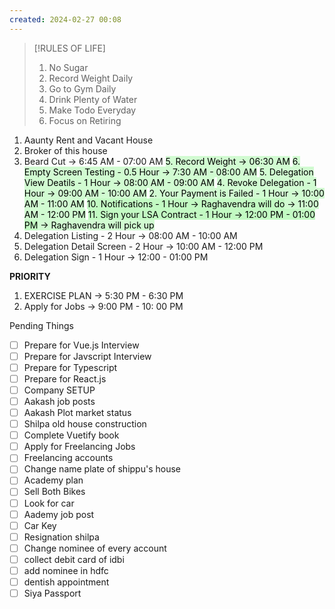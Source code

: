 ```yaml
---
created: 2024-02-27 00:08
---
```


> [!RULES OF LIFE]
>
> 1. No Sugar
> 2. Record Weight Daily
> 3. Go to Gym Daily
> 4. Drink Plenty of Water
> 5. Make Todo Everyday
> 6. Focus on Retiring

> 


1. Aaunty Rent and Vacant House 
2. Broker of this house
4. Beard Cut -> 6:45 AM - 07:00 AM
<mark style="background: #BBFABBA6;">5. Record Weight -> 06:30 AM</mark>
<mark style="background: #BBFABBA6;">6. Empty Screen Testing - 0.5 Hour -> 7:30 AM - 08:00 AM</mark>
<mark style="background: #BBFABBA6;">5. Delegation View Deatils - 1 Hour -> 08:00 AM - 09:00 AM</mark>
<mark style="background: #BBFABBA6;">4. Revoke Delegation - 1 Hour -> 09:00 AM - 10:00 AM</mark>
<mark style="background: #BBFABBA6;">2. Your Payment is Failed - 1 Hour -> 10:00 AM - 11:00 AM</mark>
<mark style="background: #BBFABBA6;"><mark style="background: #BBFABBA6;">10. Notifications - 1 Hour -> Raghavendra will do</mark> -> 11:00 AM - 12:00 PM</mark>
<mark style="background: #BBFABBA6;"><mark style="background: #BBFABBA6;">11. Sign your LSA Contract - 1 Hour -> 12:00 PM - 01:00 PM</mark> -> Raghavendra will pick up</mark>
7. Delegation Listing - 2 Hour -> 08:00 AM - 10:00 AM
8. Delegation Detail Screen - 2 Hour -> 10:00 AM - 12:00 PM
9. Delegation Sign - 1 Hour -> 12:00 - 01:00 PM



**PRIORITY**

1. EXERCISE PLAN -> 5:30 PM - 6:30 PM
2. Apply for Jobs -> 9:00 PM - 10: 00 PM

Pending Things

- [ ] Prepare for Vue.js Interview
- [ ] Prepare for Javscript Interview
- [ ] Prepare for Typescript
- [ ] Prepare for React.js
- [ ] Company SETUP
- [ ] Aakash job posts
- [ ] Aakash Plot market status
- [ ] Shilpa old house construction
- [ ] Complete Vuetify book
- [ ] Apply for Freelancing Jobs
- [ ] Freelancing accounts
- [ ] Change name plate of shippu's house 
- [ ] Academy plan 
- [ ] Sell Both Bikes
- [ ] Look for car
- [ ] Aademy job post
- [ ] Car Key 
- [ ] Resignation shilpa
- [ ] Change nominee of every account
- [ ] collect debit card of idbi
- [ ] add nominee in hdfc 
- [ ] dentish appointment
- [ ] Siya Passport
